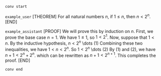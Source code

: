 `conv start`

`example_user`
[THEOREM]
For all natural numbers $n$, if $1 \le n$, then $n < 2^n$.
[END]

`example_assistant`
[PROOF]
We will prove this by induction on $n$.
First, we prove the base case $n = 1$.
We have $1 \le 1$, so $1 < 2^1$.
Now, suppose that $1 < n$.
By the inductive hypothesis, $n < 2^n$ \dots (1)
Combining these two inequalities, we have $1 < n < 2^n$.
So $1 < 2^n$ \dots (2)
By (1) and (2), we have $n + 1 < 2^n + 2^n$.
which can be rewritten as $n + 1 < 2^{n + 1}$.
This completes the proof.
[END]

`conv end`